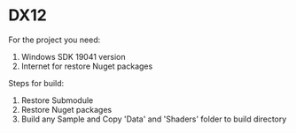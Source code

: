 # DX12

For the project you need:
 1. Windows SDK 19041 version
 2. Internet for restore Nuget packages
 
Steps for build:
  1. Restore Submodule
  2. Restore Nuget packages
  3. Build any Sample and Copy 'Data' and 'Shaders' folder to build directory
